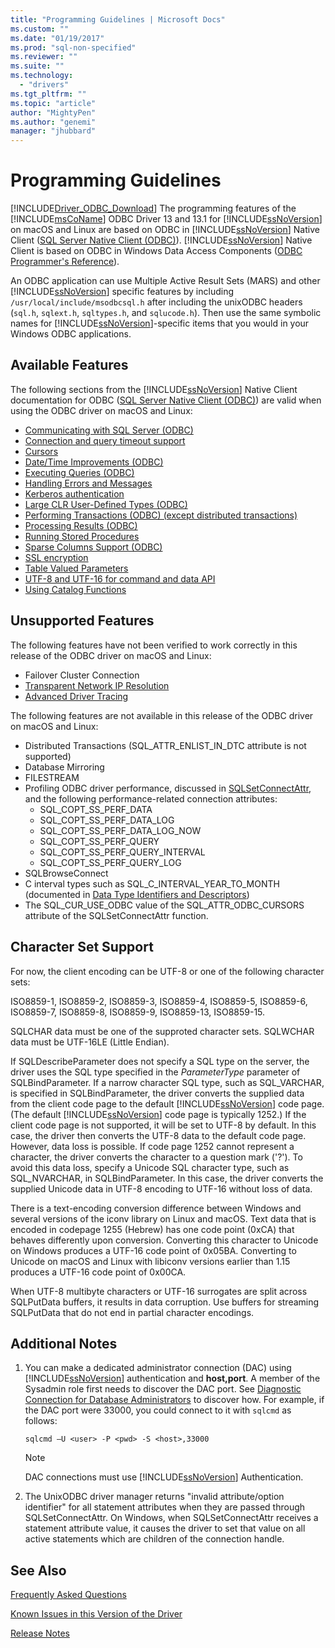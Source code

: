 ```yaml
---
title: "Programming Guidelines | Microsoft Docs"
ms.custom: ""
ms.date: "01/19/2017"
ms.prod: "sql-non-specified"
ms.reviewer: ""
ms.suite: ""
ms.technology:
  - "drivers"
ms.tgt_pltfrm: ""
ms.topic: "article"
author: "MightyPen"
ms.author: "genemi"
manager: "jhubbard"
---
```

# Programming Guidelines
[!INCLUDE[Driver_ODBC_Download](../../../includes/driver_odbc_download.md)]
The programming features of the [!INCLUDE[msCoName](../../../includes/msconame_md.md)] ODBC Driver 13 and 13.1 for [!INCLUDE[ssNoVersion](../../../includes/ssnoversion_md.md)] on macOS and Linux are based on ODBC in [!INCLUDE[ssNoVersion](../../../includes/ssnoversion_md.md)] Native Client ([SQL Server Native Client (ODBC)](http://go.microsoft.com/fwlink/?LinkID=134151)). [!INCLUDE[ssNoVersion](../../../includes/ssnoversion_md.md)] Native Client is based on ODBC in Windows Data Access Components ([ODBC Programmer's Reference](http://go.microsoft.com/fwlink/?LinkID=45250)).  

An ODBC application can use Multiple Active Result Sets (MARS) and other [!INCLUDE[ssNoVersion](../../../includes/ssnoversion_md.md)] specific features by including `/usr/local/include/msodbcsql.h` after including the unixODBC headers (`sql.h`, `sqlext.h`, `sqltypes.h`, and `sqlucode.h`). Then use the same symbolic names for [!INCLUDE[ssNoVersion](../../../includes/ssnoversion_md.md)]-specific items that you would in your Windows ODBC applications.  

## Available Features  
The following sections from the [!INCLUDE[ssNoVersion](../../../includes/ssnoversion_md.md)] Native Client documentation for ODBC ([SQL Server Native Client (ODBC)](http://go.microsoft.com/fwlink/?LinkID=134151)) are valid when using the ODBC driver on macOS and Linux:  

-   [Communicating with SQL Server (ODBC)](http://msdn.microsoft.com/library/ms131692.aspx)  
-   [Connection and query timeout support](http://msdn.microsoft.com/library/ms130822.aspx)  
-   [Cursors](http://msdn.microsoft.com/library/ms130794(SQL.110).aspx)  
-   [Date/Time Improvements (ODBC)](http://msdn.microsoft.com/library/bb677319.aspx)  
-   [Executing Queries (ODBC)](http://msdn.microsoft.com/library/ms131677.aspx)  
-   [Handling Errors and Messages](http://msdn.microsoft.com/library/ms131289.aspx)  
-   [Kerberos authentication](http://msdn.microsoft.com/library/cc280459.aspx)  
-   [Large CLR User-Defined Types (ODBC)](http://msdn.microsoft.com/library/bb677316.aspx)  
-   [Performing Transactions (ODBC) (except distributed transactions)](http://msdn.microsoft.com/library/ms131706.aspx)  
-   [Processing Results (ODBC)](http://msdn.microsoft.com/library/ms130812.aspx)  
-   [Running Stored Procedures](http://msdn.microsoft.com/library/ms131440.aspx)
-   [Sparse Columns Support (ODBC)](http://msdn.microsoft.com/library/cc280357.aspx)
-   [SSL encryption](http://msdn.microsoft.com/library/ms131691.aspx)
-   [Table Valued Parameters](https://docs.microsoft.com/en-us/sql/relational-databases/native-client-odbc-table-valued-parameters/table-valued-parameters-odbc)
-   [UTF-8 and UTF-16 for command and data API](http://msdn.microsoft.com/library/ff878241.aspx)
-   [Using Catalog Functions](http://msdn.microsoft.com/library/ms131490.aspx)  

## Unsupported Features

The following features have not been verified to work correctly in this release of the ODBC driver on macOS and Linux:

-   Failover Cluster Connection
-   [Transparent Network IP Resolution](https://docs.microsoft.com/en-us/sql/connect/odbc/linux/using-transparent-network-ip-resolution)
-   [Advanced Driver Tracing](https://blogs.msdn.microsoft.com/mattn/2012/05/15/enabling-advanced-driver-tracing-for-the-sql-native-client-odbc-drivers/)

The following features are not available in this release of the ODBC driver on macOS and Linux: 

-   Distributed Transactions (SQL_ATTR_ENLIST_IN_DTC attribute is not supported)  
-   Database Mirroring  
-   FILESTREAM  
-   Profiling ODBC driver performance, discussed in [SQLSetConnectAttr](http://go.microsoft.com/fwlink/?LinkId=234099), and the following performance-related connection attributes:  
    -   SQL_COPT_SS_PERF_DATA  
    -   SQL_COPT_SS_PERF_DATA_LOG  
    -   SQL_COPT_SS_PERF_DATA_LOG_NOW  
    -   SQL_COPT_SS_PERF_QUERY  
    -   SQL_COPT_SS_PERF_QUERY_INTERVAL  
    -   SQL_COPT_SS_PERF_QUERY_LOG  
-   SQLBrowseConnect  
-   C interval types such as SQL_C_INTERVAL_YEAR_TO_MONTH (documented in [Data Type Identifiers and Descriptors](http://msdn.microsoft.com/library/ms716351(VS.85).aspx))
-   The SQL_CUR_USE_ODBC value of the SQL_ATTR_ODBC_CURSORS attribute of the SQLSetConnectAttr function.

## Character Set Support

For now, the client encoding can be UTF-8 or one of the following character sets: 

ISO8859-1, ISO8859-2, ISO8859-3, ISO8859-4, ISO8859-5, ISO8859-6, ISO8859-7, ISO8859-8, ISO8859-9, ISO8859-13, ISO8859-15.

SQLCHAR data must be one of the supproted character sets. SQLWCHAR data must be UTF-16LE (Little Endian).  

If SQLDescribeParameter does not specify a SQL type on the server, the driver uses the SQL type specified in the *ParameterType* parameter of SQLBindParameter. If a narrow character SQL type, such as SQL_VARCHAR, is specified in SQLBindParameter, the driver converts the supplied data from the client code page to the default [!INCLUDE[ssNoVersion](../../../includes/ssnoversion_md.md)] code page. (The default [!INCLUDE[ssNoVersion](../../../includes/ssnoversion_md.md)] code page is typically 1252.) If the client code page is not supported, it will be set to UTF-8 by default. In this case, the driver then converts the UTF-8 data to the default code page. However, data loss is possible. If code page 1252 cannot represent a character, the driver converts the character to a question mark ('?'). To avoid this data loss, specify a Unicode SQL character type, such as SQL_NVARCHAR, in SQLBindParameter. In this case, the driver converts the supplied Unicode data in UTF-8 encoding to UTF-16 without loss of data.

There is a text-encoding conversion difference between Windows and several versions of the iconv library on Linux and macOS. Text data that is encoded in codepage 1255 (Hebrew) has one code point (0xCA) that behaves differently upon conversion. Converting this character to Unicode on Windows produces a UTF-16 code point of 0x05BA. Converting to Unicode on macOS and Linux with libiconv versions earlier than 1.15 produces a UTF-16 code point of 0x00CA.

When UTF-8 multibyte characters or UTF-16 surrogates are split across SQLPutData buffers, it results in data corruption. Use buffers for streaming SQLPutData that do not end in partial character encodings.  

## Additional Notes  

1.  You can make a dedicated administrator connection (DAC) using [!INCLUDE[ssNoVersion](../../../includes/ssnoversion_md.md)] authentication and **host,port**. A member of the Sysadmin role first needs to discover the DAC port. See [Diagnostic Connection for Database Administrators](https://docs.microsoft.com/en-us/sql/database-engine/configure-windows/diagnostic-connection-for-database-administrators#dac-port) to discover how. For example, if the DAC port were 33000, you could connect to it with `sqlcmd` as follows:  

    ```
    sqlcmd –U <user> -P <pwd> -S <host>,33000
    ```

    > [!NOTE]  
    > DAC connections must use [!INCLUDE[ssNoVersion](../../../includes/ssnoversion_md.md)] Authentication.  
    
2.  The UnixODBC driver manager returns "invalid attribute/option identifier" for all statement attributes when they are passed through SQLSetConnectAttr. On Windows, when SQLSetConnectAttr receives a statement attribute value, it causes the driver to set that value on all active statements which are children of the connection handle.  

## See Also  
[Frequently Asked Questions](../../../connect/odbc/linux-mac/frequently-asked-questions-faq-for-odbc-linux.md)

[Known Issues in this Version of the Driver](../../../connect/odbc/linux-mac/known-issues-in-this-version-of-the-driver.md)

[Release Notes](../../../connect/odbc/linux-mac/release-notes.md)
